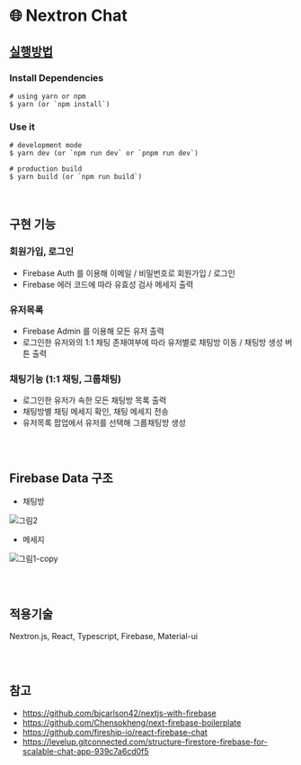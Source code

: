 # 🌐 Nextron Chat

## [실행방법](https://github.com/saltyshiomix/nextron/tree/main/examples/with-typescript-material-ui)

### Install Dependencies

```
# using yarn or npm
$ yarn (or `npm install`)
```

### Use it

```
# development mode
$ yarn dev (or `npm run dev` or `pnpm run dev`)

# production build
$ yarn build (or `npm run build`)
```

&nbsp;

## 구현 기능

### 회원가입, 로그인

- Firebase Auth 를 이용해 이메일 / 비밀번호로 회원가입 / 로그인
- Firebase 에러 코드에 따라 유효성 검사 메세지 출력

### 유저목록

- Firebase Admin 를 이용해 모든 유저 출력
- 로그인한 유저와의 1:1 채팅 존재여부에 따라 유저별로 채팅방 이동 / 채팅방 생성 버튼 출력

### 채팅기능 (1:1 채팅, 그룹채팅)

- 로그인한 유저가 속한 모든 채팅방 목록 출력
- 채팅방별 채팅 메세지 확인, 채팅 메세지 전송
- 유저목록 팝업에서 유저를 선택해 그룹채팅방 생성

### &nbsp;

## Firebase Data 구조

- 채팅방

![그림2](https://user-images.githubusercontent.com/66893123/147622274-266397e2-6917-4461-bf4e-6bf77b992623.png)

- 메세지

![그림1-copy](https://user-images.githubusercontent.com/66893123/147622462-027ee90c-92a8-4e4e-9967-5a721b6727dc.png)

### &nbsp;

## 적용기술

Nextron.js, React, Typescript, Firebase, Material-ui

### &nbsp;

## 참고

- https://github.com/bjcarlson42/nextjs-with-firebase
- https://github.com/Chensokheng/next-firebase-boilerplate
- https://github.com/fireship-io/react-firebase-chat
- https://levelup.gitconnected.com/structure-firestore-firebase-for-scalable-chat-app-939c7a6cd0f5
